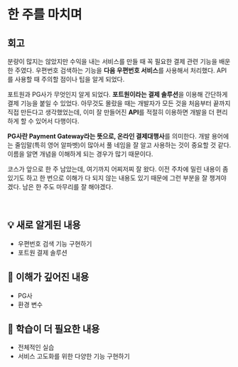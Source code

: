 # 한 주를 마치며

## 회고

분량이 많지는 않았지만 수익을 내는 서비스를 만들 때 꼭 필요한 결제 관련 기능을 배운 한 주였다.
우편번호 검색하는 기능을 **다음 우편번호 서비스**를 사용해서 처리했다. 
API를 사용할 때 주의할 점이나 팁을 알게 되었다.    

포트원과 PG사가 무엇인지 알게 되었다. **포트원이라는 결제 솔루션**을 이용해 간단하게 결제 기능을 붙일 수 있었다. 
아무것도 몰랐을 때는 개발자가 모든 것을 처음부터 끝까지 직접 만든다고 생각했었는데, 
이미 잘 만들어진 **API**를 적절히 이용하면 개발을 더 편리하게 할 수 있어서 다행이다.

**PG사란 Payment Gateway라는 뜻으로, 온라인 결제대행사**를 의미한다. 개발 용어에는 줄임말(특히 영어 알파벳)이 많아서
풀 네임을 잘 알고 사용하는 것이 중요할 것 같다. 이름을 알면 개념을 이해하게 되는 경우가 많기 때문이다. 

코스가 앞으로 한 주 남았는데, 여기까지 어찌저찌 잘 왔다.
이전 주차에 밀린 내용이 좀 있기도 하고 한 번으로 이해가 다 되지 않는 내용도 있기 때문에 그런 부분을 잘 챙겨야겠다.
남은 한 주도 마무리를 잘 해야겠다. 

<br>

## 💡 새로 알게된 내용

- 우편번호 검색 기능 구현하기 
- 포트원 결제 솔루션 


## 🔎 이해가 깊어진 내용

- PG사
- 환경 변수 


## 🤔 학습이 더 필요한 내용

- 전체적인 실습
- 서비스 고도화를 위한 다양한 기능 구현하기 
